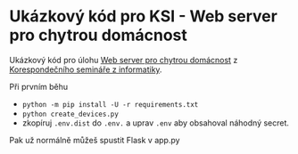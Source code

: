 # Ukázkový kód pro KSI - Web server pro chytrou domácnost

Ukázkový kód pro úlohu [Web server pro chytrou domácnost](https://ksi.fi.muni.cz/ulohy/451) z [Korespondečního semináře z informatiky](https://ksi.fi.muni.cz/).

Při prvním běhu

- `python -m pip install -U -r requirements.txt`
- `python create_devices.py`
- zkopíruj `.env.dist` do `.env.` a uprav `.env` aby obsahoval náhodný secret.

Pak už normálně můžeš spustit Flask v app.py
